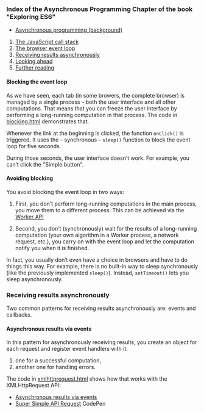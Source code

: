 ### Index of the Asynchronous Programming Chapter of the book "Exploring ES6"

* [ Asynchronous programming (background)](http://exploringjs.com/es6/ch_async.html)
<ol>
  <li> <a href="http://exploringjs.com/es6/ch_async.html#sec_javascript-call-stack"><span class="section-number"> </span>The JavaScript call stack</a> </li>
  <li> <a href="http://exploringjs.com/es6/ch_async.html#sec_browser-event-loop"><span class="section-number"> </span>The browser event loop</a> </li>
  <li> <a href="http://exploringjs.com/es6/ch_async.html#sec_receiving-results-asynchronously"><span class="section-number"> </span>Receiving results asynchronously</a> </li>
  <li> <a href="http://exploringjs.com/es6/ch_async.html#sec_looking-ahead-async"><span class="section-number"> </span>Looking ahead</a> </li>
  <li> <a href="http://exploringjs.com/es6/ch_async.html#sec_further-reading-async"><span class="section-number"> </span>Further reading</a> </li>
</ol>

#### Blocking the event loop 

As we have seen, each tab (in some browers, the complete browser) is managed by a single process – both the user interface and all other computations. That means that you can freeze the user interface by performing a long-running computation in that process. The code in
[blocking.html](blocking.html) 
demonstrates that.

Whenever the link at the beginning is clicked, the function `onClick()` is triggered. 
It uses the – synchronous – `sleep()` function to block the event loop for five seconds. 

During those seconds, the user interface doesn’t work. For example,
you can’t click the "Simple button".

#### Avoiding blocking 

You avoid blocking the event loop in two ways:

1. First, you don’t perform long-running computations in the main process, you move them to a different process. This can be achieved via the 
[Worker API](https://github.com/SYTW/simple-web-worker/tree/8fe44aa1b892d266543dbc060c7ac85cb181aee4)

2. Second, you don’t (synchronously) wait for the results of a long-running computation (your own algorithm in a Worker process, a network request, etc.), you carry on with the event loop and let the computation notify you when it is finished. 

In fact, you usually don’t even have a choice in browsers and have to do things this way. For example, there is no built-in way to sleep synchronously (like the previously implemented `sleep()`). Instead, `setTimeout()` lets you sleep asynchronously.


### Receiving results asynchronously 

Two common patterns for receiving results asynchronously are: events and callbacks.

#### Asynchronous results via events 

In this pattern for asynchronously receiving results, you create an object for each request and register event handlers with it: 

1. one for a successful computation, 
2. another one for handling errors. 

The code in [xmlhttprequest.html](xmlhttprequest.html) shows how that works with the XMLHttpRequest API:

  <ul>
    <li> <a href="http://exploringjs.com/es6/ch_async.html#sec_receiving-results-asynchronously">Asynchronous results via events</a> </li>
    <li> <a href="https://codepen.io/rimager/pen/duhkF">Super Simple API Request</a> CodePen </li>
  </ul>

